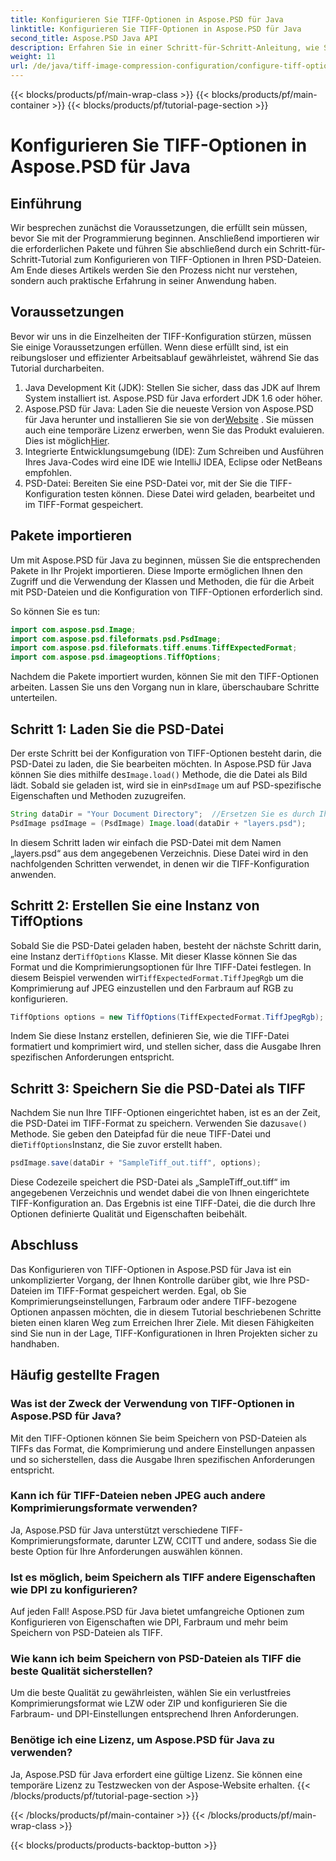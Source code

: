 ```yaml
---
title: Konfigurieren Sie TIFF-Optionen in Aspose.PSD für Java
linktitle: Konfigurieren Sie TIFF-Optionen in Aspose.PSD für Java
second_title: Aspose.PSD Java API
description: Erfahren Sie in einer Schritt-für-Schritt-Anleitung, wie Sie TIFF-Optionen in Aspose.PSD für Java konfigurieren. Meistern Sie die Bildbearbeitung, indem Sie PSD-Dateien als hochwertige TIFFs speichern.
weight: 11
url: /de/java/tiff-image-compression-configuration/configure-tiff-options/
---
```


{{< blocks/products/pf/main-wrap-class >}}
{{< blocks/products/pf/main-container >}}
{{< blocks/products/pf/tutorial-page-section >}}

# Konfigurieren Sie TIFF-Optionen in Aspose.PSD für Java

## Einführung

Wir besprechen zunächst die Voraussetzungen, die erfüllt sein müssen, bevor Sie mit der Programmierung beginnen. Anschließend importieren wir die erforderlichen Pakete und führen Sie abschließend durch ein Schritt-für-Schritt-Tutorial zum Konfigurieren von TIFF-Optionen in Ihren PSD-Dateien. Am Ende dieses Artikels werden Sie den Prozess nicht nur verstehen, sondern auch praktische Erfahrung in seiner Anwendung haben.

## Voraussetzungen

Bevor wir uns in die Einzelheiten der TIFF-Konfiguration stürzen, müssen Sie einige Voraussetzungen erfüllen. Wenn diese erfüllt sind, ist ein reibungsloser und effizienter Arbeitsablauf gewährleistet, während Sie das Tutorial durcharbeiten.

1. Java Development Kit (JDK): Stellen Sie sicher, dass das JDK auf Ihrem System installiert ist. Aspose.PSD für Java erfordert JDK 1.6 oder höher.
2.  Aspose.PSD für Java: Laden Sie die neueste Version von Aspose.PSD für Java herunter und installieren Sie sie von der[Website](https://releases.aspose.com/psd/java/) . Sie müssen auch eine temporäre Lizenz erwerben, wenn Sie das Produkt evaluieren. Dies ist möglich[Hier](https://purchase.aspose.com/temporary-license/).
3. Integrierte Entwicklungsumgebung (IDE): Zum Schreiben und Ausführen Ihres Java-Codes wird eine IDE wie IntelliJ IDEA, Eclipse oder NetBeans empfohlen.
4. PSD-Datei: Bereiten Sie eine PSD-Datei vor, mit der Sie die TIFF-Konfiguration testen können. Diese Datei wird geladen, bearbeitet und im TIFF-Format gespeichert.

## Pakete importieren

Um mit Aspose.PSD für Java zu beginnen, müssen Sie die entsprechenden Pakete in Ihr Projekt importieren. Diese Importe ermöglichen Ihnen den Zugriff und die Verwendung der Klassen und Methoden, die für die Arbeit mit PSD-Dateien und die Konfiguration von TIFF-Optionen erforderlich sind.

So können Sie es tun:

```java
import com.aspose.psd.Image;
import com.aspose.psd.fileformats.psd.PsdImage;
import com.aspose.psd.fileformats.tiff.enums.TiffExpectedFormat;
import com.aspose.psd.imageoptions.TiffOptions;
```

Nachdem die Pakete importiert wurden, können Sie mit den TIFF-Optionen arbeiten. Lassen Sie uns den Vorgang nun in klare, überschaubare Schritte unterteilen.

## Schritt 1: Laden Sie die PSD-Datei

 Der erste Schritt bei der Konfiguration von TIFF-Optionen besteht darin, die PSD-Datei zu laden, die Sie bearbeiten möchten. In Aspose.PSD für Java können Sie dies mithilfe des`Image.load()` Methode, die die Datei als Bild lädt. Sobald sie geladen ist, wird sie in ein`PsdImage` um auf PSD-spezifische Eigenschaften und Methoden zuzugreifen.

```java
String dataDir = "Your Document Directory";  //Ersetzen Sie es durch Ihr Dateiverzeichnis
PsdImage psdImage = (PsdImage) Image.load(dataDir + "layers.psd");
```

In diesem Schritt laden wir einfach die PSD-Datei mit dem Namen „layers.psd“ aus dem angegebenen Verzeichnis. Diese Datei wird in den nachfolgenden Schritten verwendet, in denen wir die TIFF-Konfiguration anwenden.

## Schritt 2: Erstellen Sie eine Instanz von TiffOptions

 Sobald Sie die PSD-Datei geladen haben, besteht der nächste Schritt darin, eine Instanz der`TiffOptions` Klasse. Mit dieser Klasse können Sie das Format und die Komprimierungsoptionen für Ihre TIFF-Datei festlegen. In diesem Beispiel verwenden wir`TiffExpectedFormat.TiffJpegRgb` um die Komprimierung auf JPEG einzustellen und den Farbraum auf RGB zu konfigurieren.

```java
TiffOptions options = new TiffOptions(TiffExpectedFormat.TiffJpegRgb);
```

Indem Sie diese Instanz erstellen, definieren Sie, wie die TIFF-Datei formatiert und komprimiert wird, und stellen sicher, dass die Ausgabe Ihren spezifischen Anforderungen entspricht.

## Schritt 3: Speichern Sie die PSD-Datei als TIFF

 Nachdem Sie nun Ihre TIFF-Optionen eingerichtet haben, ist es an der Zeit, die PSD-Datei im TIFF-Format zu speichern. Verwenden Sie dazu`save()` Methode. Sie geben den Dateipfad für die neue TIFF-Datei und die`TiffOptions`Instanz, die Sie zuvor erstellt haben.

```java
psdImage.save(dataDir + "SampleTiff_out.tiff", options);
```

Diese Codezeile speichert die PSD-Datei als „SampleTiff_out.tiff“ im angegebenen Verzeichnis und wendet dabei die von Ihnen eingerichtete TIFF-Konfiguration an. Das Ergebnis ist eine TIFF-Datei, die die durch Ihre Optionen definierte Qualität und Eigenschaften beibehält.

## Abschluss

Das Konfigurieren von TIFF-Optionen in Aspose.PSD für Java ist ein unkomplizierter Vorgang, der Ihnen Kontrolle darüber gibt, wie Ihre PSD-Dateien im TIFF-Format gespeichert werden. Egal, ob Sie Komprimierungseinstellungen, Farbraum oder andere TIFF-bezogene Optionen anpassen möchten, die in diesem Tutorial beschriebenen Schritte bieten einen klaren Weg zum Erreichen Ihrer Ziele. Mit diesen Fähigkeiten sind Sie nun in der Lage, TIFF-Konfigurationen in Ihren Projekten sicher zu handhaben.

## Häufig gestellte Fragen

### Was ist der Zweck der Verwendung von TIFF-Optionen in Aspose.PSD für Java?
Mit den TIFF-Optionen können Sie beim Speichern von PSD-Dateien als TIFFs das Format, die Komprimierung und andere Einstellungen anpassen und so sicherstellen, dass die Ausgabe Ihren spezifischen Anforderungen entspricht.

### Kann ich für TIFF-Dateien neben JPEG auch andere Komprimierungsformate verwenden?
Ja, Aspose.PSD für Java unterstützt verschiedene TIFF-Komprimierungsformate, darunter LZW, CCITT und andere, sodass Sie die beste Option für Ihre Anforderungen auswählen können.

### Ist es möglich, beim Speichern als TIFF andere Eigenschaften wie DPI zu konfigurieren?
Auf jeden Fall! Aspose.PSD für Java bietet umfangreiche Optionen zum Konfigurieren von Eigenschaften wie DPI, Farbraum und mehr beim Speichern von PSD-Dateien als TIFF.

### Wie kann ich beim Speichern von PSD-Dateien als TIFF die beste Qualität sicherstellen?
Um die beste Qualität zu gewährleisten, wählen Sie ein verlustfreies Komprimierungsformat wie LZW oder ZIP und konfigurieren Sie die Farbraum- und DPI-Einstellungen entsprechend Ihren Anforderungen.

### Benötige ich eine Lizenz, um Aspose.PSD für Java zu verwenden?
Ja, Aspose.PSD für Java erfordert eine gültige Lizenz. Sie können eine temporäre Lizenz zu Testzwecken von der Aspose-Website erhalten.
{{< /blocks/products/pf/tutorial-page-section >}}

{{< /blocks/products/pf/main-container >}}
{{< /blocks/products/pf/main-wrap-class >}}

{{< blocks/products/products-backtop-button >}}
